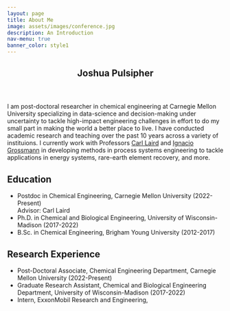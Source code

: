 ```yaml
---
layout: page
title: About Me
image: assets/images/conference.jpg
description: An Introduction
nav-menu: true
banner_color: style1
---
```


<section id="overview">
	<div class="inner">
        <header class="major">
			<h2>Joshua Pulsipher</h2>
		</header>
		<p><span class="image left"><img src="{% link assets/images/profile.png %}" alt="" /></span>I am post-doctoral researcher in chemical engineering at Carnegie Mellon University specializing in data-science and decision-making under uncertainty to tackle high-impact engineering challenges in effort to do my small part in making the world a better place to live. I have conducted academic research and teaching over the past 10 years across a variety of instituions. I currently work with Professors <a href="http://allthingsoptimal.com/">Carl Laird</a> and <a href="http://egon.cheme.cmu.edu/">Ignacio Grossmann</a> in developing methods in process systems engineering to tackle applications in energy systems, rare-earth element recovery, and more.</p>
        <h2>Education</h2>
        <ul>
            <li>Postdoc in Chemical Engineering, Carnegie Mellon University (2022-Present)</br>Advisor: Carl Laird</li>
			<li>Ph.D. in Chemical and Biological Engineering, University of Wisconsin-Madison (2017-2022)</li>
			<li>B.Sc. in Chemical Engineering, Brigham Young University (2012-2017)</li>
		</ul>
        <h2>Research Experience</h2>
        <ul>
            <li>Post-Doctoral Associate, Chemical Engineering Department, Carnegie Mellon University (2022-Present)</li>
			<li>Graduate Research Assistant, Chemical and Biological Engineering Department, University of Wisconsin-Madison (2017-2022)</li>
			<li>Intern, ExxonMobil Research and Engineering, </li>
		</ul>
	</div>
</section>
